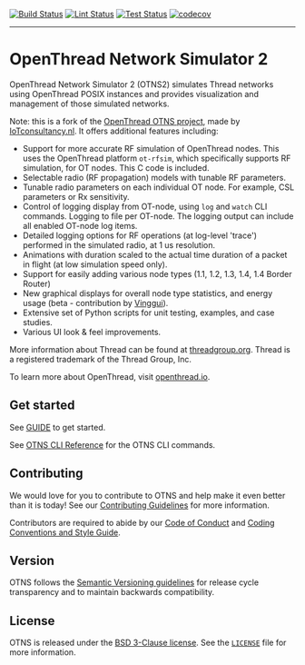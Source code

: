 [![Build Status][build-actions-svg]][build-actions] [![Lint Status][lint-actions-svg]][lint-actions] [![Test Status][test-actions-svg]][test-actions] [![codecov][codecov-svg]][codecov-url]

---

# OpenThread Network Simulator 2

OpenThread Network Simulator 2 (OTNS2) simulates Thread networks using OpenThread POSIX instances and provides visualization and management of those simulated networks.

Note: this is a fork of the [OpenThread OTNS project](https://github.com/openthread/ot-ns), made by [IoTconsultancy.nl](https://www.iotconsultancy.nl/). It offers additional features including:

- Support for more accurate RF simulation of OpenThread nodes. This uses the OpenThread platform `ot-rfsim`, which specifically supports RF simulation, for OT nodes. This C code is included.
- Selectable radio (RF propagation) models with tunable RF parameters.
- Tunable radio parameters on each individual OT node. For example, CSL parameters or Rx sensitivity.
- Control of logging display from OT-node, using `log` and `watch` CLI commands. Logging to file per OT-node. The logging output can include all enabled OT-node log items.
- Detailed logging options for RF operations (at log-level 'trace') performed in the simulated radio, at 1 us resolution.
- Animations with duration scaled to the actual time duration of a packet in flight (at low simulation speed only).
- Support for easily adding various node types (1.1, 1.2, 1.3, 1.4, 1.4 Border Router)
- New graphical displays for overall node type statistics, and energy usage (beta - contribution by [Vinggui](https://github.com/Vinggui)).
- Extensive set of Python scripts for unit testing, examples, and case studies.
- Various UI look & feel improvements.

More information about Thread can be found at [threadgroup.org](http://threadgroup.org/). Thread is a registered trademark of the Thread Group, Inc.

To learn more about OpenThread, visit [openthread.io](https://openthread.io).

[build-actions-svg]: https://github.com/EskoDijk/ot-ns/workflows/Build/badge.svg?branch=main&event=push
[build-actions]: https://github.com/EskoDijk/ot-ns/actions?query=workflow%3ABuild+branch%3Amain+event%3Apush
[lint-actions-svg]: https://github.com/EskoDijk/ot-ns/workflows/Lint/badge.svg?branch=main&event=push
[lint-actions]: https://github.com/EskoDijk/ot-ns/actions?query=workflow%3ALint+branch%3Amain+event%3Apush
[test-actions-svg]: https://github.com/EskoDijk/ot-ns/workflows/Test/badge.svg?branch=main&event=push
[test-actions]: https://github.com/EskoDijk/ot-ns/actions?query=workflow%3ATest+branch%3Amain+event%3Apush
[codecov-svg]: https://codecov.io/gh/EskoDijk/ot-ns/branch/main/graph/badge.svg
[codecov-url]: https://codecov.io/gh/EskoDijk/ot-ns

## Get started

See [GUIDE](GUIDE.md) to get started.

See [OTNS CLI Reference](cli/README.md) for the OTNS CLI commands.

## Contributing

We would love for you to contribute to OTNS and help make it even better than it is today! See our [Contributing Guidelines](CONTRIBUTING.md) for more information.

Contributors are required to abide by our [Code of Conduct](CODE_OF_CONDUCT.md) and [Coding Conventions and Style Guide](CONTRIBUTING.md#coding-conventions-and-style).

## Version

OTNS follows the [Semantic Versioning guidelines](http://semver.org/) for release cycle transparency and to maintain backwards compatibility.

## License

OTNS is released under the [BSD 3-Clause license](LICENSE). See the [`LICENSE`](LICENSE) file for more information.
